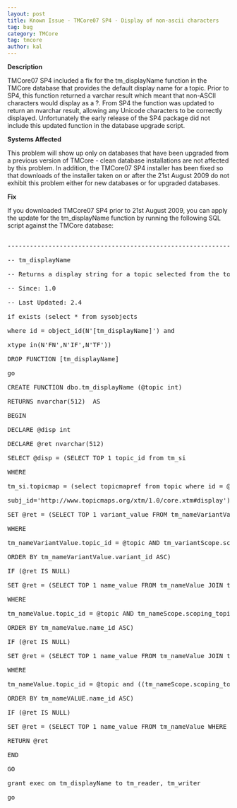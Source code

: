 ```yaml
---
layout: post
title: Known Issue - TMCore07 SP4 - Display of non-ascii characters
tag: bug
category: TMCore
tag: tmcore
author: kal
---
```

<b>Description</b>

TMCore07 SP4 included a fix for the tm_displayName function in the TMCore database that provides the default display name for a topic. Prior to SP4, this function returned a varchar result which meant that non-ASCII characters would display as a ?. From SP4 the function was updated to return an nvarchar result, allowing any Unicode characters to be correctly displayed. Unfortunately the early release of the SP4 package did not include this updated function in the database upgrade script.

<b>Systems Affected</b>

This problem will show up only on databases that have been upgraded from a previous version of TMCore - clean database installations are not affected by this problem. In addition, the TMCore07 SP4 installer has been fixed so that downloads of the installer taken on or after the 21st August 2009 do not exhibit this problem either for new databases or for upgraded databases.

<b>Fix</b>

If you downloaded TMCore07 SP4 prior to 21st August 2009, you can apply the update  for the tm_displayName function by running the following SQL script against the TMCore database:

<pre>

-------------------------------------------------------------------

-- tm_displayName

-- Returns a display string for a topic selected from the topics variant names and topic names.

-- Since: 1.0

-- Last Updated: 2.4

if exists (select * from sysobjects

where id = object_id(N'[tm_displayName]') and

xtype in(N'FN',N'IF',N'TF'))

DROP FUNCTION [tm_displayName]

go

CREATE FUNCTION dbo.tm_displayName (@topic int)

RETURNS nvarchar(512)  AS

BEGIN

DECLARE @disp int

DECLARE @ret nvarchar(512)

SELECT @disp = (SELECT TOP 1 topic_id from tm_si

WHERE

tm_si.topicmap = (select topicmapref from topic where id = @topic) and

subj_id='http://www.topicmaps.org/xtm/1.0/core.xtm#display')

SET @ret = (SELECT TOP 1 variant_value FROM tm_nameVariantValue JOIN tm_variantScope ON tm_nameVariantValue.variant_id = tm_variantScope.variant_id

WHERE

tm_nameVariantValue.topic_id = @topic AND tm_variantScope.scoping_topic_id = @disp

ORDER BY tm_nameVariantValue.variant_id ASC)

IF (@ret IS NULL)

SET @ret = (SELECT TOP 1 name_value FROM tm_nameValue JOIN tm_nameScope ON tm_nameValue.name_id = tm_nameScope.name_id

WHERE

tm_nameValue.topic_id = @topic AND tm_nameScope.scoping_topic_id = @disp

ORDER BY tm_nameValue.name_id ASC)

IF (@ret IS NULL)

SET @ret = (SELECT TOP 1 name_value FROM tm_nameValue JOIN tm_nameScope ON tm_nameValue.name_id = tm_nameScope.name_id

WHERE

tm_nameValue.topic_id = @topic and ((tm_nameScope.scoping_topic_id IS NULL)  or (tm_nameScope.scoping_topic_id = -1))

ORDER BY tm_nameVALUE.name_id ASC)

IF (@ret IS NULL)

SET @ret = (SELECT TOP 1 name_value FROM tm_nameValue WHERE tm_nameValue.topic_id = @topic ORDER BY tm_nameValue.name_id)

RETURN @ret

END

GO

grant exec on tm_displayName to tm_reader, tm_writer

go

</pre>

